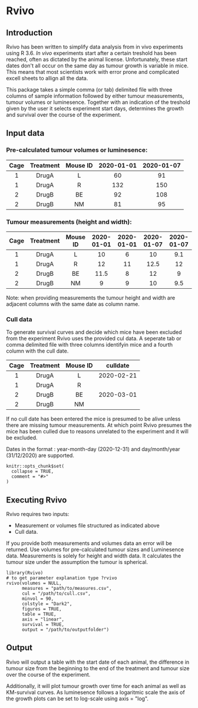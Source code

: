 # Rvivo
## Introduction
Rvivo has been written to simplify data analysis from in vivo experiments using R 3.6.
*In vivo* experiments start after a certain treshold has been reached, often as dictated by the animal license. Unfortunately, these start dates don't all occur on the same day as tumour growth is variable
in mice. This means that most scientists work with error prone and complicated 
excell sheets to allign all the data.

This package takes a simple comma (or tab) delimited file with three columns of
sample information followed by either tumour measurements, tumour volumes or
luminesence. Together with an indication of the treshold given by the user it 
selects experiment start days, determines the growth and survival over the course
of the experiment. 

## Input data
### Pre-calculated tumour volumes or luminesence:

| Cage  |Treatment | Mouse ID | 2020-01-01 | 2020-01-07 |
|:-----:|:--------:|:--------:|:----------:|:----------:|
|   1   |  DrugA   |    L     |    60      |     91     |
|   1   |  DrugA   |    R     |   132      |     150    |
|   2   |  DrugB   |    BE    |    92      |     108    |
|   2   |  DrugB   |    NM    |    81      |     95     |

### Tumour measurements (height and width):

| Cage  |Treatment | Mouse ID | 2020-01-01 | 2020-01-01 | 2020-01-07 | 2020-01-07 |
|:-----:|:--------:|:--------:|:----------:|:----------:|:----------:|:----------:|
|   1   |  DrugA   |    L     |    10      |     6      |    10      |     9.1    |
|   1   |  DrugA   |    R     |    12      |     11     |    12.5    |     12     |
|   2   |  DrugB   |    BE    |    11.5    |     8      |    12      |     9      |
|   2   |  DrugB   |    NM    |    9       |     9      |    10      |     9.5    |

Note: when providing measurements the tumour height and width are adjacent columns
with the same date as column name.

### Cull data
To generate survival curves and decide which mice have been excluded from the 
experiment Rvivo uses the provided cul data. A seperate tab or comma delimited file with
three columns identifyin mice and a fourth column with the cull date.

| Cage  |Treatment | Mouse ID | culldate    |
|:-----:|:--------:|:--------:|:-----------:|
|   1   |  DrugA   |    L     |  2020-02-21 |
|   1   |  DrugA   |    R     |             |
|   2   |  DrugB   |    BE    |  2020-03-01 |
|   2   |  DrugB   |    NM    |             |

If no cull date has been entered the mice is presumed to be alive unless
there are missing tumour measurements. At which point Rvivo presumes the mice
has been culled due to reasons unrelated to the experiment and it will be excluded.

Dates in the format : year-month-day (2020-12-31) and day/month/year (31/12/2020) are supported.


```{r, include = FALSE}
knitr::opts_chunk$set(
  collapse = TRUE,
  comment = "#>"
)
```
## Executing Rvivo
Rvivo requires two inputs: 

* Measurement or volumes file structured as indicated above
* Cull data.

If you provide both measurements and volumes data an error will be returned. 
Use volumes for pre-calculated tumour sizes and Luminesence data. Measurements is 
solely for height and width data. It calculates the tumour size under the assumption the tumour is spherical.

```{r setup, eval = FALSE}
library(Rvivo)
# to get parameter explanation type ?rvivo
rvivo(volumes = NULL,
      measures = "path/to/measures.csv",
      cul = "/path/to/cull.csv",
      minvol = 90,
      colstyle = "Dark2",
      figures = TRUE,
      table = TRUE,
      axis = "linear",
      survival = TRUE,
      output = "/path/to/outputfolder")
```
## Output
Rvivo will output a table with the start date of each animal, the difference in tumour size from the beginning to the end of the treatment and tumour size over the course of the experiment. 

Additionally, it will plot tumour growth over time for each animal as well as KM-survival curves. As luminesence follows a logaritmic scale the axis of the growth plots can be set to log-scale using axis = "log".
